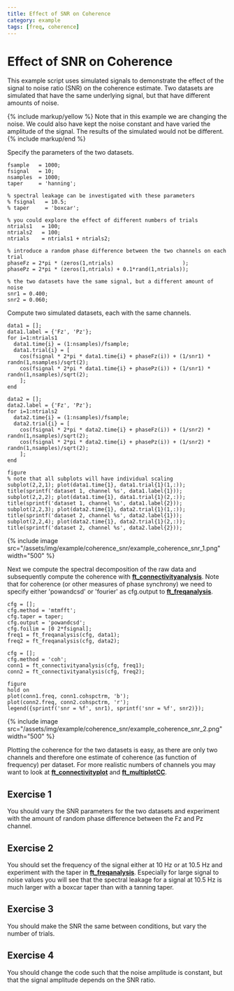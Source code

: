 ```yaml
---
title: Effect of SNR on Coherence
category: example
tags: [freq, coherence]
---
```


# Effect of SNR on Coherence

This example script uses simulated signals to demonstrate the effect of the signal to noise ratio (SNR) on the coherence estimate. Two datasets are simulated that have the same underlying signal, but that have different amounts of noise.

{% include markup/yellow %}
Note that in this example we are changing the noise. We could also have kept the noise constant and have varied the amplitude of the signal. The results of the simulated would not be different.
{% include markup/end %}

Specify the parameters of the two datasets.

    fsample   = 1000;
    fsignal   = 10;
    nsamples  = 1000;
    taper     = 'hanning';

    % spectral leakage can be investigated with these parameters
    % fsignal   = 10.5;
    % taper     = 'boxcar';

    % you could explore the effect of different numbers of trials
    ntrials1   = 100;
    ntrials2   = 100;
    ntrials    = ntrials1 + ntrials2;
    
    % introduce a random phase difference between the two channels on each trial
    phaseFz = 2*pi * (zeros(1,ntrials)                      );
    phasePz = 2*pi * (zeros(1,ntrials) + 0.1*rand(1,ntrials));

    % the two datasets have the same signal, but a different amount of noise
    snr1 = 0.400;
    snr2 = 0.060;

Compute two simulated datasets, each with the same channels.

    data1 = [];
    data1.label = {'Fz', 'Pz'};
    for i=1:ntrials1
      data1.time{i} = (1:nsamples)/fsample;
      data1.trial{i} = [
        cos(fsignal * 2*pi * data1.time{i} + phaseFz(i)) + (1/snr1) * randn(1,nsamples)/sqrt(2);
        cos(fsignal * 2*pi * data1.time{i} + phasePz(i)) + (1/snr1) * randn(1,nsamples)/sqrt(2);
        ];
    end

    data2 = [];
    data2.label = {'Fz', 'Pz'};
    for i=1:ntrials2
      data2.time{i} = (1:nsamples)/fsample;
      data2.trial{i} = [
        cos(fsignal * 2*pi * data2.time{i} + phaseFz(i)) + (1/snr2) * randn(1,nsamples)/sqrt(2);
        cos(fsignal * 2*pi * data2.time{i} + phasePz(i)) + (1/snr2) * randn(1,nsamples)/sqrt(2);
        ];
    end

    figure
    % note that all subplots will have individual scaling
    subplot(2,2,1); plot(data1.time{1}, data1.trial{1}(1,:)); title(sprintf('dataset 1, channel %s', data1.label{1}));
    subplot(2,2,2); plot(data1.time{1}, data1.trial{1}(2,:)); title(sprintf('dataset 1, channel %s', data1.label{2}));
    subplot(2,2,3); plot(data2.time{1}, data2.trial{1}(1,:)); title(sprintf('dataset 2, channel %s', data2.label{1}));
    subplot(2,2,4); plot(data2.time{1}, data2.trial{1}(2,:)); title(sprintf('dataset 2, channel %s', data2.label{2}));

{% include image src="/assets/img/example/coherence_snr/example_coherence_snr_1.png" width="500" %}

Next we compute the spectral decomposition of the raw data and subsequently compute the coherence with **[ft_connectivityanalysis](/reference/ft_connectivityanalysis)**. Note that for coherence (or other measures of phase synchrony) we need to specify either 'powandcsd' or 'fourier' as cfg.output to **[ft_freqanalysis](/reference/ft_freqanalysis)**.

    cfg = [];
    cfg.method = 'mtmfft';
    cfg.taper = taper;
    cfg.output = 'powandcsd';
    cfg.foilim = [0 2*fsignal];
    freq1 = ft_freqanalysis(cfg, data1);
    freq2 = ft_freqanalysis(cfg, data2);

    cfg = [];
    cfg.method = 'coh';
    conn1 = ft_connectivityanalysis(cfg, freq1);
    conn2 = ft_connectivityanalysis(cfg, freq2);

    figure
    hold on
    plot(conn1.freq, conn1.cohspctrm, 'b');
    plot(conn2.freq, conn2.cohspctrm, 'r');
    legend({sprintf('snr = %f', snr1), sprintf('snr = %f', snr2)});

{% include image src="/assets/img/example/coherence_snr/example_coherence_snr_2.png" width="500" %}

Plotting the coherence for the two datasets is easy, as there are only two channels and therefore one estimate of coherence (as function of frequency) per dataset. For more realistic numbers of channels you may want to look at **[ft_connectivityplot](/reference/ft_connectivityplot)** and **[ft_multiplotCC](/reference/ft_multiplotCC)**.

## Exercise 1

You should vary the SNR parameters for the two datasets and experiment with the amount of random phase difference between the Fz and Pz channel.

## Exercise 2

You should set the frequency of the signal either at 10 Hz or at 10.5 Hz and experiment with the taper in **[ft_freqanalysis](/reference/ft_freqanalysis)**. Especially for large signal to noise values you will see that the spectral leakage for a signal at 10.5 Hz is much larger with a boxcar taper than with a tanning taper.

## Exercise 3

You should make the SNR the same between conditions, but vary the number of trials.

## Exercise 4

You should change the code such that the noise amplitude is constant, but that the signal amplitude depends on the SNR ratio.
